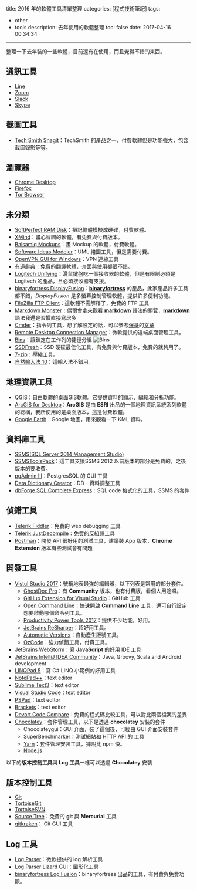 title: 2016 年的軟體工具清單整理
categories: [程式技術筆記]
tags:
  - other
  - tools
description: 去年使用的軟體整理
toc: false
date: 2017-04-16 00:34:34
---

整理一下去年裝的一些軟體，目前還有在使用，而且覺得不錯的東西。

## 通訊工具
- [Line](https://line.me/zh-hant/)
- [Zoom](https://zoomnow.net/)
- [Slack](https://slack.com/downloads/windows)
- [Skype](https://www.skype.com/zh-Hant/)

## 截圖工具
- [Tech Smith Snagit](https://www.techsmith.com/screen-capture.html)：TechSmith 的產品之一，付費軟體但是功能強大，包含截圖錄影等等。

## 瀏覽器
- [Chrome Desktop](https://www.google.com.tw/chrome/browser/desktop/)
- [Firefox](https://www.mozilla.org/zh-TW/)
- [Tor Browser](https://www.torproject.org/projects/torbrowser.html.en)

## 未分類
- [SoftPerfect RAM Disk](https://www.softperfect.com/products/ramdisk/)：把記憶體模擬成硬碟，付費軟體。
- [XMind](http://www.xmind.net/)：畫心智圖的軟體，有免費與付費版本。
- [Balsamiq Mockups](https://balsamiq.com/products/mockups/)：畫 Mockup 的軟體，付費軟體。
- [Software Ideas Modeler](https://www.softwareideas.net/)：UML 繪圖工具，但是需要付費。
- [OpenVPN GUI for Windows](https://openvpn.net/)：VPN 連線工具
- [有道辭典](http://cidian.youdao.com/?keyfrom=dict2.index)：免費的翻譯軟體，介面與使用都很不錯。
- [Logitech Unifying](http://support.logitech.com/zh_hk/software/unifying)：滑鼠鍵盤吃一個接收器的軟體，但是有限制必須是 Logitech 的產品，且必須接收器有支援。
- [binaryfortress DisplayFusion](https://www.displayfusion.com/)：**[binaryfortress](https://www.binaryfortress.com/)** 的產品，此家產品許多工具都不錯，*DisplayFusion* 是多螢幕控制管理軟體，提供許多便利功能。
- [FileZilla FTP Client](https://filezilla-project.org/)：這軟體不需解釋了，免費的 FTP 工具
- [Markdown Monster](https://markdownmonster.west-wind.com/)：偶爾會拿來觀看 **[markdown][1]** 語法的預覽，**[markdown][1]** 語法我還是習慣直接寫居多
- [Cmder](http://cmder.net/)：指令列工具，想了解設定的話，可以參考[保哥](http://blog.miniasp.com/)的[文章][2]
- [Remote Desktop Connection Manager](https://www.microsoft.com/en-us/download/details.aspx?id=44989)：微軟提供的遠端桌面管理工具。
- [Bins](http://www.1upindustries.com/bins/)：讓鎖定在工作列的捷徑分組
![Bins](https://lh3.googleusercontent.com/gDi3gI3tk_GtD3-Sj10rH5ZMJzDYFFTwFONfW5njfgiv-p8TOFdd-lmWpYNDpIqDQH_sTOdSj0sFTHU47owzjoQEddzqtCms9-3TZnRbWLz_hf4sDDYPexQEc-FGTYB7ZgULp76gIxMRAWhoF8kOvXjhEdY68vreoeMv0ugn0RufZYf6Fb78JrGI3W2HfpRC_UQIkCs9AF3kJOA7i2z8cOj3pYOBeiwj5xUwf-U4nC08LIKJsYVKV0KMXTpnY3hxE6GMubKVO6kJstdE_56mAE3cqLNG4oVtKEVyqt4XbB0cbDG-b8IkXg9WLSPYI4tuUVoUZjhXzfy6bjM7Dr2r8Kd8M6rH9T7TKFW-9qvsYflbny4JE5jevY8ty-RxfZ44AbDJLLCBmGR8MhwKlxhliWNIZKJ7WF26Kjq9n2EwmnvO7JE51apCT5cVlGLW-rJ4tmmMh7zPKJYe7S4eq_mooNWh_NfzIApx7vKPder7WjhuydMw7HpiP8Pd8VMCD5iNUrfQ5Al2WQyZOl92by5beBrcMd0GWVY3th1lHd10NjAzKLQUokp1Tch-2ZfIWyjKMfLEowcOlCC5SVM7lLk6AUeGBI6klj4leKyPfYE1nfr5z2f0Sbyd0MW0K7NaI5UMjAgjGS9dW7JlElghMu-xhYxvvTIr0VqEnQjyU1-W4w=w530-h285-no)
- [SSDFresh](https://www.abelssoft.de/en/windows/System-Utilities/SSD-Fresh)：SSD 硬碟最佳化工具，有免費與付費版本，免費的就夠用了。
- [7-zip](http://www.7-zip.org/)：壓縮工具。
- [自然輸入法 10](http://www.iq-t.com/Main/main.asp)：這輸入法不錯用。

## 地理資訊工具
- [QGIS](http://www.qgis.org/en/site/index.html)：自由軟體的桌面GIS軟體。它提供資料的顯示、編輯和分析功能。
- [ArcGIS for Desktop](http://www.esri.com/)：**ArcGIS** 是由 **ESRI** 出品的一個地理資訊系統系列軟體的總稱，我所使用的是桌面版本，這是付費軟體。
- [Google Earth](https://www.google.com.tw/intl/zh-TW/earth/)：Google 地圖，用來觀看一下 KML 資料。

## 資料庫工具
- [SSMS(SQL Server 2014 Management Studio)](https://msdn.microsoft.com/zh-tw/library/mt238290.aspx)
- [SSMSToolsPack](http://www.ssmstoolspack.com/)：這工具支援SSMS 2012 以前版本的部分是免費的，之後版本的要收費。
- [pgAdmin III](https://www.pgadmin.org/)：PostgresSQL 的 GUI 工具
- [Data Dictionary Creator](https://datadictionary.codeplex.com/)：DD　資料調整工具
- [dbForge SQL Complete Express](https://www.devart.com/dbforge/sql/sqlcomplete/)：SQL code 格式化的工具，SSMS 的套件

## 偵錯工具
- [Telerik Fiddler](http://www.telerik.com/fiddler)：免費的 web debugging 工具
- [Telerik JustDecompile](http://www.telerik.com/products/decompiler.aspx)：免費的反組譯工具
- [Postman](https://www.getpostman.com/)：開發 API 很好用的測試工具，建議裝 App 版本，**Chrome Extension** 版本有些測試會有問題

## 開發工具
- [Vistul Studio 2017](https://www.visualstudio.com/zh-hant/vs/whatsnew/)：~~號稱~~地表最強的編輯器，以下列表是常用的部分套件。
  - [GhostDoc Pro](http://submain.com/)：有 **Community** 版本，也有付費版，看個人用途囉。
  - [GitHub Extension for Visual Studio](https://visualstudio.github.com/)：GitHub 工具
  - [Open Command Line](https://marketplace.visualstudio.com/items?itemName=MadsKristensen.OpenCommandLine)：快速開啟 **Command Line** 工具，還可自行設定想要啟動哪個命令列工具。
  - [Productivity Power Tools 2017](https://marketplace.visualstudio.com/items?itemName=VisualStudioProductTeam.ProductivityPowerPack2017)：提供不少功能，好用。
  - [JetBrains ReSharper](https://www.jetbrains.com/resharper/)：超好用工具。
  - [Automatic Versions](https://marketplace.visualstudio.com/items?itemName=PrecisionInfinity.AutomaticVersions)：自動產生版號工具。
  - [OzCode](https://oz-code.com/)：強力偵錯工具，付費工具。
- [JetBrains WebStorm](https://www.jetbrains.com/webstorm/?fromMenu)：寫 **JavaScript** 的好用 IDE 工具
- [JetBrains IntelliJ IDEA Community](https://www.jetbrains.com/idea/?fromMenu)：Java, Groovy, Scala and Android development
- [LINQPad 5](https://www.linqpad.net/)：寫 C# LINQ 小範例的好用工具
- [NotePad++](https://notepad-plus-plus.org/)：text editor
- [Sublime Text3](https://www.sublimetext.com/3)：text editor
- [Visual Studio Code](https://code.visualstudio.com/)：text editor
- [PSPad](http://www.pspad.com/en/download.php)：text editor
- [Brackets](http://brackets.io/)：text editor
- [Devart Code Compare](https://www.devart.com/codecompare/)：免費的程式碼比較工具，可以對比兩個檔案的差異
- [Chocolatey](https://chocolatey.org/)：套件管理工具，以下是透過 **chocolatey** 安裝的套件
  - Chocolateygui：GUI 介面，裝了這個後，可經由 GUI 介面安裝套件
  - SuperBenchmarker：測試網站和 HTTP API 的 工具
  - [Yarn](https://yarnpkg.com/)：套件管理安裝工具，據說比 npm 快。
  - [Node.js](https://nodejs.org/en/)

以下的**版本控制工具**與 **Log 工具**一樣可以透過 **Chocolatey** 安裝

## 版本控制工具
- [Git](https://git-scm.com/)
- [TortoiseGit](https://tortoisegit.org/)
- [TortoiseSVN](https://tortoisesvn.net/)
- [Source Tree](https://www.sourcetreeapp.com/)：免費的 **git** 與 **Mercurial** 工具
- [gitkraken](https://www.gitkraken.com/)： Git GUI 工具

## Log 工具
- [Log Parser](https://www.microsoft.com/en-us/download/details.aspx?id=24659)：微軟提供的 log 解析工具
- [Log Parser Lizard GUI](https://lizard-labs.com/log_parser_lizard.aspx)：圖形化工具
- [binaryfortress Log Fusion](https://www.logfusion.ca/)：binaryfortress 出品的工具，有付費與免費功能。

[1]: https://zh.wikipedia.org/zh-tw/Markdown "markdown"
[2]: http://blog.miniasp.com/post/2015/09/27/Useful-tool-Cmder.aspx "保哥 介紹好用工具：Cmder"